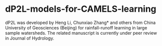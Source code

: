 # dP2L-models-for-CAMELS-learning
dP2L was developed by Heng Li, Chunxiao Zhang* and others from China University of Geosciences (Beijing) for rainfall-runoff learning in large sample watersheds. The related manuscript is currently under peer review in Journal of Hydrology.
